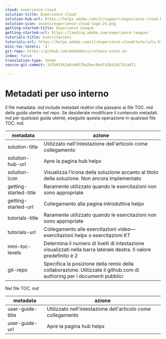```yaml
---
cloud: experience-cloud
solution-title: Experience Cloud
solution-hub-url: https://helpx.adobe.com/it/support/experience-cloud.html
solution-icon: assets/experience-cloud-logo-24.png
getting-started-title: Experience League
getting-started-url: https://landing.adobe.com/experience-league/
tutorials-title: Esercitazioni
tutorials-url: https://helpx.adobe.com/it/experience-cloud/tutorials.html
mini-toc-levels: '1'
git-repo: https://github.com/AdobeDocs/release-notes.en
index: false
translation-type: tm+mt
source-git-commit: 147b01562e6c8d579a2bec0e4fa2841d1791a671

---
```



# Metadati per uso interno

Il file metadata. md include metadati reattivi che passano ai file TOC. md della guida utente nel repo. Se desiderate modificare il contenuto metadati. md per qualsiasi guida utente, eseguite questa operazione in qualsiasi file TOC. md.

| metadata | azione |
|--- |--- |
| solution-title | Utilizzato nell&#39;intestazione dell&#39;articolo come collegamento |
| solution-hub-url | Apre la pagina hub helpx |
| solution-icon | Visualizza l&#39;icona della soluzione accanto al titolo della soluzione. Non ancora implementato |
| getting-started-title | Raramente utilizzato quando le esercitazioni non sono appropriate |
| getting-started-url | Collegamento alla pagina introduttiva helpx |
| tutorials-title | Raramente utilizzato quando le esercitazioni non sono appropriate |
| tutorials-url | Collegamento alle esercitazioni video—esercitazioni helpx o esercitazioni KT |
| mini-toc-levels | Determina il numero di livelli di intestazione visualizzati nella barra laterale destra. Il valore predefinito è 2 |
| git-repo | Specifica la posizione della remix della collaborazione. Utilizzate il github.com di authoring per i documenti pubblici |

Nel file TOC. md

| metadata | azione |
|--- |--- |
| user-guide-title | Utilizzato nell&#39;intestazione dell&#39;articolo come collegamento |
| user-guide-url | Apre la pagina hub helpx |
